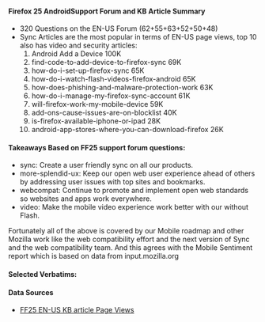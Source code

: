 #### Firefox 25 AndroidSupport Forum and KB Article Summary

* 320 Questions on the EN-US Forum (62+55+63+52+50+48)
* Sync Articles are the most popular in terms of EN-US page views, top 10 also has video and security articles:
    1. Android Add a Device 100K
    1. find-code-to-add-device-to-firefox-sync 69K
    1. how-do-i-set-up-firefox-sync 65K
    1. how-do-i-watch-flash-videos-firefox-android 65K
    1. how-does-phishing-and-malware-protection-work 63K
    1. how-do-i-manage-my-firefox-sync-account  61K
    1. will-firefox-work-my-mobile-device 59K
    1. add-ons-cause-issues-are-on-blocklist 40K
    1. is-firefox-available-iphone-or-ipad 28K
    2. android-app-stores-where-you-can-download-firefox 26K


#### Takeaways Based on FF25 support forum questions:

* sync: Create a user friendly sync on all our products.
* more-splendid-ux: Keep our open web user experience ahead of others by addressing user issues with top sites and bookmarks.
* webcompat: Continue to promote and implement open web standards so websites and apps work everywhere.
* video: Make the mobile video experience work better with our without Flash.

Fortunately all of the above is covered by our Mobile roadmap and other Mozilla work like the web compatibility effort and the next version of Sync and the web compatibility team. And this agrees with the Mobile Sentiment report which is based on data from input.mozilla.org 

#### Selected Verbatims:

#### Data Sources

* [FF25 EN-US KB article Page Views](https://docs.google.com/a/mozilla.com/spreadsheet/ccc?key=0AnUgj7CpGlB0dDZ5YXVMSGEwMnh5d1cyUlJCNF84dVE&usp=sharing#gid=0) 



